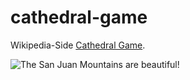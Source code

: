# cathedral-game

Wikipedia-Side [Cathedral Game]([https://duckduckgo.com](https://en.wikipedia.org/wiki/Cathedral_(board_game)) "Everything about Cathedral board game").

![The San Juan Mountains are beautiful!]([/assets/images/san-juan-mountains.jpg](https://upload.wikimedia.org/wikipedia/commons/thumb/0/0c/Cathedral_game_pieces.svg/768px-Cathedral_game_pieces.svg.png) "Cathedral Sets")

